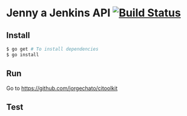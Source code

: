 # Jenny a Jenkins API [![Build Status](https://travis-ci.org/jorgechato/jenny.svg?branch=master)](https://travis-ci.org/jorgechato/jenny)
## Install
```bash
$ go get # To install dependencies
$ go install
```
## Run
Go to https://github.com/jorgechato/citoolkit

## Test
